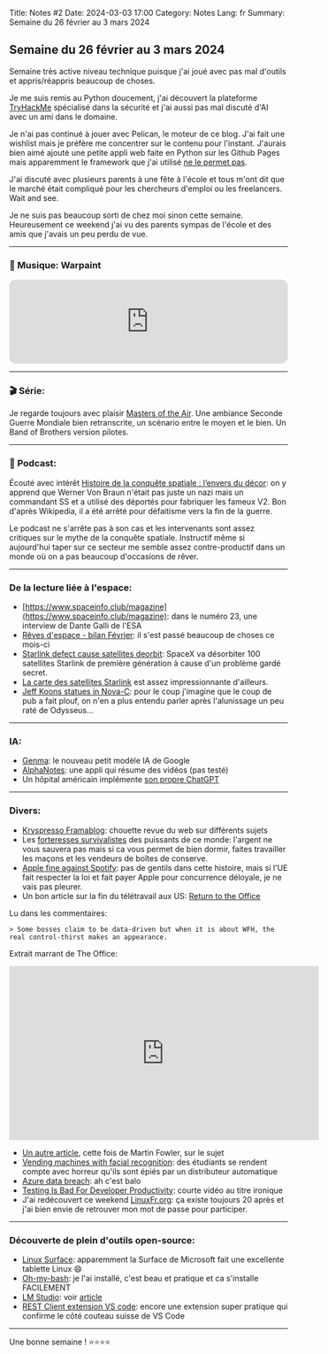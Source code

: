 Title: Notes #2
Date: 2024-03-03 17:00
Category: Notes
Lang: fr
Summary: Semaine du 26 février au 3 mars 2024

## Semaine du 26 février au 3 mars 2024

Semaine très active niveau technique puisque j'ai joué avec pas mal d'outils et appris/réappris beaucoup de choses.

Je me suis remis au Python doucement, j'ai découvert la plateforme [TryHackMe](https://tryhackme.com/) spécialisé dans la sécurité et j'ai aussi pas mal discuté d'AI avec un ami dans le domaine.

Je n'ai pas continué à jouer avec Pelican, le moteur de ce blog. J'ai fait une wishlist mais je préfère me concentrer sur le contenu pour l'instant. J'aurais bien aimé ajouté une petite appli web faite en Python sur les Github Pages mais apparemment le framework que j'ai utilisé [ne le permet pas](https://github.com/zauberzeug/nicegui/discussions/637).

J'ai discuté avec plusieurs parents à une fête à l'école et tous m'ont dit que le marché était compliqué pour les chercheurs d'emploi ou les freelancers. Wait and see.

Je ne suis pas beaucoup sorti de chez moi sinon cette semaine. Heureusement ce weekend j'ai vu des parents sympas de l'école et des amis que j'avais un peu perdu de vue.

---

### 🎵 Musique: Warpaint

<iframe style="border-radius:12px" src="https://open.spotify.com/embed/track/4ywML3rFjamKeKg1GE689X?utm_source=generator" width="100%" height="152" frameBorder="0" allowfullscreen="" allow="autoplay; clipboard-write; encrypted-media; fullscreen; picture-in-picture" loading="lazy"></iframe>

---

### 🎬 Série:

Je regarde toujours avec plaisir [Masters of the Air](https://www.imdb.com/title/tt2640044/). Une ambiance Seconde Guerre Mondiale bien retranscrite, un scénario entre le moyen et le bien. Un Band of Brothers version pilotes.

---

### 🎤 Podcast:

Écouté avec intérêt [Histoire de la conquête spatiale : l’envers du décor](https://www.radiofrance.fr/franceculture/podcasts/la-science-cqfd/histoire-de-la-conquete-spatial-2546944): on y apprend que Werner Von Braun n'était pas juste un nazi mais un commandant SS et a utilisé des déportés pour fabriquer les fameux V2. Bon d'après Wikipedia, il a été arrêté pour défaitisme vers la fin de la guerre.

Le podcast ne s'arrête pas à son cas et les intervenants sont assez critiques sur le mythe de la conquête spatiale. Instructif même si aujourd'hui taper sur ce secteur me semble assez contre-productif dans un monde où on a pas beaucoup d'occasions de rêver.

---

### De la lecture liée à l'espace:

* [https://www.spaceinfo.club/magazine](https://www.spaceinfo.club/magazine): dans le numéro 23, une interview de Dante Galli de l'ESA
* [Rêves d'espace - bilan Février](https://revesdespace.notion.site/F-vrier-2024-24d0a744fda04e928c66242d5c54f22c): il s'est passé beaucoup de choses ce mois-ci
* [Starlink defect cause satellites deorbit](https://qz.com/spacex-starlink-satellites-orbit-1851253932): SpaceX va désorbiter 100 satellites Starlink de première génération à cause d'un problème gardé secret.
* [La carte des satellites Starlink](https://satellitemap.space/?constellation=starlink) est assez impressionnante d'ailleurs.
* [Jeff Koons statues in Nova-C](https://www.beauxarts.com/grand-format/des-sculptures-de-jeff-koons-envoyees-sur-la-lune-par-elon-musk/): pour le coup j'imagine que le coup de pub a fait plouf, on n'en a plus entendu parler après l'alunissage un peu raté de Odysseus...

---

### IA:

* [Genma](https://cloud.google.com/blog/products/ai-machine-learning/gemma-model-available-in-vertex-ai-and-via-gke?hl=en): le nouveau petit modèle IA de Google
* [AlphaNotes](https://www.alphanotes.one/): une appli qui résume des vidéos (pas testé)
* Un hôpital américain implémente [son propre ChatGPT](https://www.beckershospitalreview.com/innovation/why-providence-created-its-own-chatgpt.html
)

---

### Divers:

* [Kryspresso Framablog](https://framablog.org/2024/02/26/khryspresso-du-lundi-26-fevrier-2024/): chouette revue du web sur différents sujets
* Les [forteresses survivalistes](https://korii.slate.fr/biz/douves-feu-canons-eau-nouveau-business-forteresses-survivalistes-ultrariches-bunkers-luxe-safe-apocalypse-fin-monde) des puissants de ce monde: l'argent ne vous sauvera pas mais si ca vous permet de bien dormir, faites travailler les maçons et les vendeurs de boîtes de conserve.
* [Apple fine against Spotify](https://arstechnica.com/apple/2024/02/report-apple-is-about-to-be-fined-e500-million-by-the-eu-over-music-streaming/?comments=1&comments-page=1): pas de gentils dans cette histoire, mais si l'UE fait respecter la loi et fait payer Apple pour concurrence déloyale, je ne vais pas pleurer.
* Un bon article sur la fin du télétravail aux US: [Return to the Office](https://arstechnica.com/science/2024/02/rto-doesnt-improve-company-value-but-does-make-employees-miserable-study/)

Lu dans les commentaires:
    
    > Some bosses claim to be data-driven but when it is about WFH, the real control-thirst makes an appearance.

Extrait marrant de The Office:

<iframe width="560" height="315" src="https://www.youtube.com/embed/hNuu9CpdjIo?si=btstKgWXybaKIeDc" title="YouTube video player" frameborder="0" allow="accelerometer; autoplay; clipboard-write; encrypted-media; gyroscope; picture-in-picture; web-share" allowfullscreen></iframe>

* [Un autre article](https://martinfowler.com/bliki/PeriodicFaceToFace.html), cette fois de Martin Fowler, sur le sujet
* [Vending machines with facial recognition](https://arstechnica.com/tech-policy/2024/02/vending-machine-error-reveals-secret-face-image-database-of-college-students/): des étudiants se rendent compte avec horreur qu'ils sont épiés par un distributeur automatique
* [Azure data breach](https://techreport.com/news/microsoft-azure-hit-with-the-largest-data-breach-in-its-history-hundreds-of-executive-accounts-compromised/): ah c'est balo
* [Testing Is Bad For Developer Productivity](https://www.youtube.com/watch?v=MrVxgJ8rlg0): courte vidéo au titre ironique
* J'ai redécouvert ce weekend [LinuxFr.org](https://linuxfr.org): ça existe toujours 20 après et j'ai bien envie de retrouver mon mot de passe pour participer.

---

### Découverte de plein d'outils open-source:

* [Linux Surface](https://github.com/linux-surface/linux-surface/): apparemment la Surface de Microsoft fait une excellente tablette Linux 😄
* [Oh-my-bash](https://github.com/ohmybash/oh-my-bash): je l'ai installé, c'est beau et pratique et ca s'installe FACILEMENT
* [LM Studio](https://lmstudio.ai/): voir [article](playing-locally-with-ai.html)
* [REST Client extension VS code](https://marketplace.visualstudio.com/items?itemName=humao.rest-client): encore une extension super pratique qui confirme le côté couteau suisse de VS Code

---

Une bonne semaine ! ⭐⭐⭐⭐
